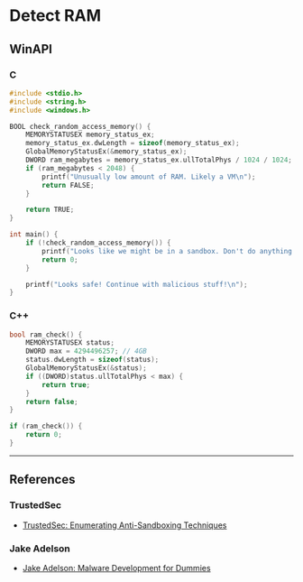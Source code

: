 # Detect RAM

## WinAPI

### C

```c
#include <stdio.h>
#include <string.h>
#include <windows.h>

BOOL check_random_access_memory() {
    MEMORYSTATUSEX memory_status_ex;
    memory_status_ex.dwLength = sizeof(memory_status_ex);
    GlobalMemoryStatusEx(&memory_status_ex);
    DWORD ram_megabytes = memory_status_ex.ullTotalPhys / 1024 / 1024;
    if (ram_megabytes < 2048) {
        printf("Unusually low amount of RAM. Likely a VM\n");
        return FALSE;
    }

    return TRUE;
}

int main() {
    if (!check_random_access_memory()) {
        printf("Looks like we might be in a sandbox. Don't do anything suspicious\n");
        return 0;
    }

    printf("Looks safe! Continue with malicious stuff!\n");
}
```

### C++

```cpp
bool ram_check() {
	MEMORYSTATUSEX status;
	DWORD max = 4294496257; // 4GB
	status.dwLength = sizeof(status);
	GlobalMemoryStatusEx(&status);
	if ((DWORD)status.ullTotalPhys < max) {
		return true;
	}
	return false;
}

if (ram_check()) {
	return 0;
}
```

---
## References

### TrustedSec

- [TrustedSec: Enumerating Anti-Sandboxing Techniques](https://trustedsec.com/blog/enumerating-anti-sandboxing-techniques)

### Jake Adelson

- [Jake Adelson: Malware Development for Dummies](https://defcontoronto.com/wp-content/uploads/2022/10/malware_development_for_dummies_Jake_Adelson.pdf)